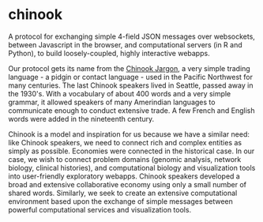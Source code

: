 # chinook

A protocol for exchanging simple 4-field JSON messages over websockets,
between Javascript in the browser, and computational servers (in R and Python), 
to build loosely-coupled, highly interactive webapps.

Our protocol gets its name from the [Chinook
Jargon](http://en.wikipedia.org/wiki/Chinook_Jargon), a very simple
trading language - a pidgin or contact language - used in the Pacific
Northwest for many centuries. The last Chinook speakers lived in
Seattle, passed away in the 1930's.  With a vocabulary of about 400
words and a very simple grammar, it allowed speakers of many
Amerindian languages to communicate enough to conduct extensive trade.
A few French and English words were added in the nineteenth century.

Chinook is a model and inspiration for us because we have a similar
need: like Chinook speakers, we need to connect rich and complex
entities as simply as possible.  Economies were connected in the
historical case.  In our case, we wish to connect problem domains
(genomic analysis, network biology, clinical histories), and
computational biology and visualization tools into user-friendly
exploratory webapps.  Chinook speakers developed a broad and
extensive collaborative economy using only a small number of shared
words. Similarly, we seek to create an extensive computational
environment based upon the exchange of simple messages between powerful
computational services and visualization tools.

